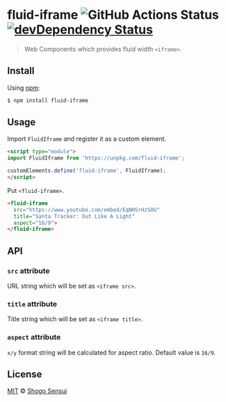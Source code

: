 # fluid-iframe ![GitHub Actions Status](https://github.com/1000ch/fluid-iframe/workflows/test/badge.svg?branch=master) [![devDependency Status](https://david-dm.org/1000ch/fluid-iframe/dev-status.svg)](https://david-dm.org/1000ch/fluid-iframe?type=dev)

> Web Components which provides fluid width `<iframe>`.

## Install

Using [npm](https://www.npmjs.org/package/fluid-iframe):

```sh
$ npm install fluid-iframe
```

## Usage

Import `FluidIframe` and register it as a custom element.

```html
<script type="module">
import FluidIframe from 'https://unpkg.com/fluid-iframe';

customElements.define('fluid-iframe', FluidIframe);
</script>
```

Put `<fluid-iframe>`.

```html
<fluid-iframe
  src="https://www.youtube.com/embed/EqNHSrHzSOU"
  title="Santa Tracker: Out Like A Light"
  aspect="16/9">
</fluid-iframe>
```

## API

### `src` attribute

URL string which will be set as `<iframe src>`.

### `title` attribute

Title string which will be set as `<iframe title>`.

### `aspect` attribute

`x/y` format string will be calculated for aspect ratio. Default value is `16/9`.

## License

[MIT](https://1000ch.mit-license.org) © [Shogo Sensui](https://github.com/1000ch)
